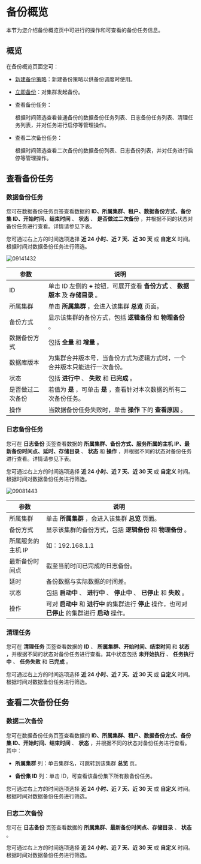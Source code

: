 备份概览 
=========================

本节为您介绍备份概览页中可进行的操作和可查看的备份任务信息。

概览 
-----------------------

在备份概览页面您可：

* [新建备份策略](/zh-CN/3.ob-cloud-platform/9.use-backup-and-recovery/3.create-backup-policy.md)：新建备份策略以供备份调度时使用。

  

* [立即备份](/zh-CN/3.ob-cloud-platform/9.use-backup-and-recovery/4.instant-backup.md)：对集群发起备份。

  

* 查看备份任务：

  根据时间筛选查看普通备份的数据备份任务列表、日志备份任务列表、清理任务列表，并对任务进行启停等管理操作。
  

* 查看二次备份任务：

  根据时间筛选查看二次备份的数据备份列表、日志备份列表，并对任务进行启停等管理操作。
  




查看备份任务 
---------------------------

### 数据备份任务 

您可在数据备份任务页签查看数据的 **ID、所属集群、租户、数据备份方式、备份集 ID、开始时间、结束时间** 、 **状态** 、 **是否做过二次备份** ，并根据不同的状态对备份任务进行查看。详情请参见下表。

您可通过右上方的时间选项选择 **近 24 小时、近 7 天、近 30 天** 或 **自定义** 时间。根据时间对数据备份任务进行筛选。

![09141432](https://help-static-aliyun-doc.aliyuncs.com/assets/img/zh-CN/7316391361/p326458.png)


|    参数    |                            说明                             |
|----------|-----------------------------------------------------------|
| ID       | 单击 ID 左侧的 **+** 按钮，可展开查看 **备份方式** 、 **数据版本** 及 **存储目录** 。 |
| 所属集群     | 单击 **所属集群** ，会进入该集群 **总览** 页面。                            |
| 备份方式     | 显示该集群的备份方式，包括 **逻辑备份** 和 **物理备份** 。                       |
| 数据备份方式   | 包括 **全量** 和 **增量** 。                                      |
| 数据库版本    | 为集群合并版本号，当备份方式为逻辑方式时，一个合并版本只能进行一次备份。                      |
| 状态       | 包括 **进行中** 、 **失败** 和 **已完成** 。                           |
| 是否做过二次备份 | 若值为 **是** ，可单击 **是** ，查看针对本次数据的所有二次备份任务。                  |
| 操作       | 当数据备份任务失败时，单击 **操作** 下的 **查看原因** 。                        |



### 日志备份任务 

您可在 **日志备份** 页签查看数据的 **所属集群、备份方式、服务所属的主机 IP、最新备份时间点、延时、存储目录** 、 **状态** 和 **操作** ，并根据不同的状态对备份任务进行查看。详情请参见下表。

您可通过右上方的时间选项选择 **近 24 小时、近 7 天、近 30 天** 或 **自定义** 时间。根据时间对数据备份任务进行筛选。

![09081443](https://help-static-aliyun-doc.aliyuncs.com/assets/img/zh-CN/7316391361/p324626.png)


|     参数     |                                说明                                 |
|------------|-------------------------------------------------------------------|
| 所属集群       | 单击 **所属集群** ，会进入该集群 **总览** 页面。                                    |
| 备份方式       | 显示该集群的备份方式，包括 **逻辑备份** 和 **物理备份** 。                               |
| 所属服务的主机 IP | 如：192.168.1.1                                                     |
| 最新备份时间点    | 截至当前时间已完成的日志备份。                                                   |
| 延时         | 备份数据与实际数据的时间差。                                                    |
| 状态         | 包括 **启动中** 、 **进行中** 、 **停止中** 、 **已停止** 和 **失败** 。               |
| 操作         | 可对 **启动中** 和 **进行中** 的集群进行 **停止** 操作，也可对 **已停止** 的集群进行 **启动** 操作。 |



### 清理任务 

您可在 **清理任务** 页签查看数据的 **ID** 、 **所属集群、开始时间、结束时间** 和 **状态** ，并根据不同的状态对备份任务进行查看。其中状态包括 **未开始执行** 、 **任务执行中** 、 **任务失败** 和 **已完成** 。

您可通过右上方的时间选项选择 **近 24 小时、近 7 天、近 30 天** 或 **自定义** 时间。根据时间对数据备份任务进行筛选。

查看二次备份任务 
-----------------------------

### 数据二次备份 

您可在数据备份任务页签查看数据的 **ID、所属集群、租户、数据备份方式、备份集 ID、开始时间、结束时间** 、 **状态** ，并根据不同的状态对备份任务进行查看。其中：

* **所属集群** 列：单击集群名，可跳转到该集群 **总览** 页。

  

* **备份集 ID** 列：单击 ID，可查看该备份集下所有数备份任务。

  




您可通过右上方的时间选项选择 **近 24 小时、近 7 天、近 30 天** 或 **自定义** 时间。根据时间对数据备份任务进行筛选。

### 日志二次备份 

您可在 **日志备份** 页签查看数据的 **所属集群、最新备份时间点、存储目录** 、 **状态** 。

您可通过右上方的时间选项选择 **近 24 小时、近 7 天、近 30 天** 或 **自定义** 时间。根据时间对数据备份任务进行筛选。
